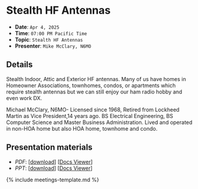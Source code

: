 # Stealth HF Antennas

* **Date**: `Apr 4, 2025`
* **Time**: `07:00 PM Pacific Time`
* **Topic**: `Stealth HF Antennas`
* **Presenter**: `Mike McClary, N6MO`

## Details

Stealth Indoor, Attic and Exterior HF antennas.   Many of us have homes in Homeowner Associations, townhomes, condos, or apartments which require stealth antennas but we can still enjoy our ham radio hobby and even work DX.

Michael McClary, N6MO- Licensed since 1968, Retired from Lockheed Martin as Vice President,14 years ago.   BS Electrical Engineering, BS Computer Science and Master Business Administration. Lived and operated in non-HOA home but also HOA home, townhome and condo.

## Presentation materials
* *PDF*: [[download](https://github.com/PAARA-org/paara.org-attachments/blob/main/events/2025/202504_Stealth_HF_Antennas_McClary.pdf?raw=true)] [[Docs Viewer](https://docs.google.com/viewer?url=https://github.com/PAARA-org/paara.org-attachments/blob/main/events/2025/202504_Stealth_HF_Antennas_McClary.pdf?raw=true)]
* *PPT*: [[download](https://github.com/PAARA-org/paara.org-attachments/blob/main/events/2025/202504_Stealth_HF_Antennas_McClary.ppt?raw=true)] [[Docs Viewer](https://docs.google.com/viewer?url=https://github.com/PAARA-org/paara.org-attachments/blob/main/events/2025/202504_Stealth_HF_Antennas_McClary.ppt?raw=true)]

{% include meetings-template.md %}

